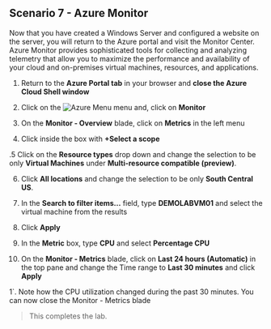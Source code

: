 ﻿## **Scenario 7 - Azure Monitor**
Now that you have created a Windows Server and configured a website on the server, you will return to the Azure portal and visit the Monitor Center. Azure Monitor provides sophisticated tools for collecting and analyzing telemetry that allow you to maximize the performance and availability of your cloud and on-premises virtual machines, resources, and applications.

1. Return to the **Azure Portal tab** in your browser and **close the Azure Cloud Shell window**

2. Click on the ![Azure Menu](https://github.com/Manesh-R/CloudLabs-Azure/blob/master/azure-virtual-machine-and-compute/instructions/images/Hamburger.jpg) menu and, click on **Monitor**

3. On the **Monitor - Overview** blade, click on **Metrics** in the left menu

4. Click inside the box with **+Select a scope** 

.5 Click on the **Resource types** drop down and change the selection to be only **Virtual Machines** under **Multi-resource compatible (preview)**.

6. Click **All locations** and change the selection to be only **South Central US**.

7. In the **Search to filter items...** field, type <copy>**DEMOLABVM01** </copy> and select the virtual machine from the results

8. Click **Apply**

9. In the **Metric** box, type <copy>**CPU**</copy> and select **Percentage CPU**

10. On the **Monitor - Metrics** blade, click on **Last 24 hours (Automatic)** in the top pane and change the Time range to **Last 30 minutes** and click **Apply**

1`. Note how the CPU utilization changed during the past 30 minutes. You can now close the Monitor - Metrics blade


 >This completes the lab.

